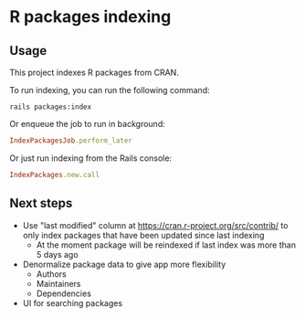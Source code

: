 # R packages indexing

## Usage
This project indexes R packages from CRAN.

To run indexing, you can run the following command:
```shell
rails packages:index
```

Or enqueue the job to run in background:
```ruby
IndexPackagesJob.perform_later
```

Or just run indexing from the Rails console:
```ruby
IndexPackages.new.call
``` 

## Next steps

* Use "last modified" column at https://cran.r-project.org/src/contrib/ to only index packages that have been updated since last indexing
  * At the moment package will be reindexed if last index was more than 5 days ago
* Denormalize package data to give app more flexibility
  * Authors
  * Maintainers
  * Dependencies
* UI for searching packages

  
    
